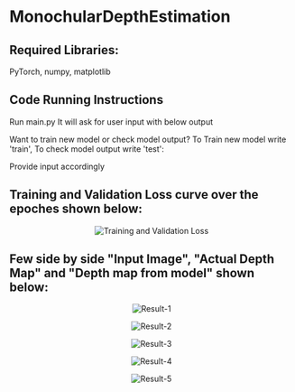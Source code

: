 # MonochularDepthEstimation

## Required Libraries:
PyTorch, numpy, matplotlib

## Code Running Instructions
Run main.py 
It will ask for user input with below output

Want to train new model or check model output?
To Train new model write 'train', To check model output write 'test':

Provide input accordingly


## Training and Validation Loss curve over the epoches shown below:

<p align="center">
  <img src="https://github.com/udayanghosh1996/MonocularDepthEstimation/blob/master/Results/Loss_curve.png" alt="Training and Validation Loss">
</p>


## Few side by side "Input Image", "Actual Depth Map" and "Depth map from model" shown below:



<p align="center">
  <img src="https://github.com/udayanghosh1996/MonocularDepthEstimation/blob/master/Results/Result_1.png" alt="Result-1">
</p>

<p align="center">
  <img src="https://github.com/udayanghosh1996/MonocularDepthEstimation/blob/master/Results/Result_2.png" alt="Result-2">
</p>

<p align="center">
  <img src="https://github.com/udayanghosh1996/MonocularDepthEstimation/blob/master/Results/Result_3.png" alt="Result-3">
</p>

<p align="center">
  <img src="https://github.com/udayanghosh1996/MonocularDepthEstimation/blob/master/Results/Result_4.png" alt="Result-4">
</p>

<p align="center">
  <img src="https://github.com/udayanghosh1996/MonocularDepthEstimation/blob/master/Results/Result_5.png" alt="Result-5">
</p>


